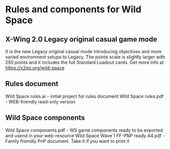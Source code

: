 # Rules and components for Wild Space

## X-Wing 2.0 Legacy original casual game mode

It is the new Legacy original casual mode introducing objectives and more varied environment setups to Legacy. The points scale is slightly larger with 250 points and it includes the full Standard Loadout cards.
Get more info at https://x2po.org/wild-space

## Rules document

Wild Space rules.ai - initial project for rules document
Wild Space rules.pdf - WEB-friendly read-only version

## Wild Space components

Wild Space components.pdf - WS game components ready to be exported and usend in your web-resource
Wild Space Wave 1 FF-PNP ready A4.pdf - Family friendly PnP document. Take it if you want to print it
